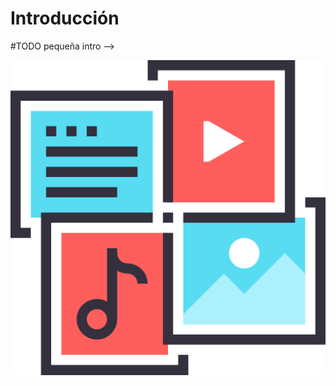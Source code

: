 # Introducción

<!-->
#TODO pequeña intro
-->

![](/assets/multimedia.png)

<!-- 
# ![](/assets/image5.jpg)![](/assets/image22.jpg)![](/assets/image8.jpg)![](/assets/image15.jpg)

Nivel 4; melodías a  transportar y armonizar.

![](/assets/image29.jpg)![](/assets/image10.jpg)![](/assets/image34.jpg)
-->
